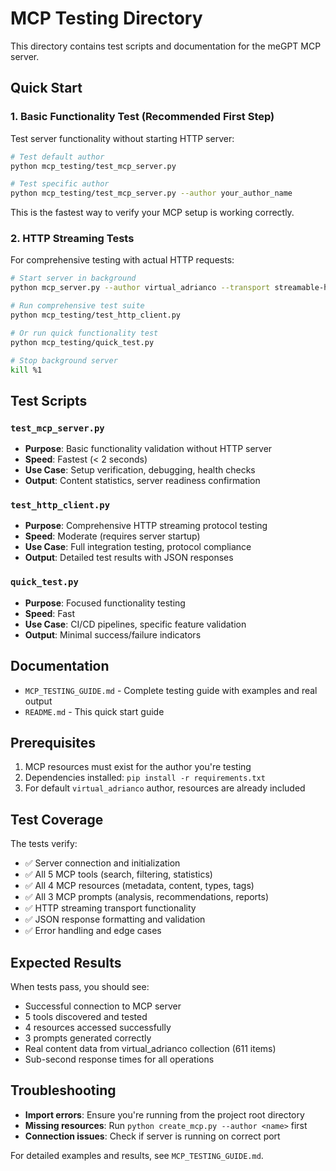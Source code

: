 # MCP Testing Directory

This directory contains test scripts and documentation for the meGPT MCP server.

## Quick Start

### 1. Basic Functionality Test (Recommended First Step)

Test server functionality without starting HTTP server:

```bash
# Test default author
python mcp_testing/test_mcp_server.py

# Test specific author  
python mcp_testing/test_mcp_server.py --author your_author_name
```

This is the fastest way to verify your MCP setup is working correctly.

### 2. HTTP Streaming Tests

For comprehensive testing with actual HTTP requests:

```bash
# Start server in background
python mcp_server.py --author virtual_adrianco --transport streamable-http --port 8080 &

# Run comprehensive test suite
python mcp_testing/test_http_client.py

# Or run quick functionality test
python mcp_testing/quick_test.py

# Stop background server
kill %1
```

## Test Scripts

### `test_mcp_server.py`
- **Purpose**: Basic functionality validation without HTTP server
- **Speed**: Fastest (< 2 seconds)
- **Use Case**: Setup verification, debugging, health checks
- **Output**: Content statistics, server readiness confirmation

### `test_http_client.py` 
- **Purpose**: Comprehensive HTTP streaming protocol testing
- **Speed**: Moderate (requires server startup)
- **Use Case**: Full integration testing, protocol compliance
- **Output**: Detailed test results with JSON responses

### `quick_test.py`
- **Purpose**: Focused functionality testing
- **Speed**: Fast
- **Use Case**: CI/CD pipelines, specific feature validation
- **Output**: Minimal success/failure indicators

## Documentation

- `MCP_TESTING_GUIDE.md` - Complete testing guide with examples and real output
- `README.md` - This quick start guide

## Prerequisites

1. MCP resources must exist for the author you're testing
2. Dependencies installed: `pip install -r requirements.txt`
3. For default `virtual_adrianco` author, resources are already included

## Test Coverage

The tests verify:
- ✅ Server connection and initialization
- ✅ All 5 MCP tools (search, filtering, statistics)
- ✅ All 4 MCP resources (metadata, content, types, tags)
- ✅ All 3 MCP prompts (analysis, recommendations, reports)
- ✅ HTTP streaming transport functionality
- ✅ JSON response formatting and validation
- ✅ Error handling and edge cases

## Expected Results

When tests pass, you should see:
- Successful connection to MCP server
- 5 tools discovered and tested
- 4 resources accessed successfully
- 3 prompts generated correctly
- Real content data from virtual_adrianco collection (611 items)
- Sub-second response times for all operations

## Troubleshooting

- **Import errors**: Ensure you're running from the project root directory
- **Missing resources**: Run `python create_mcp.py --author <name>` first
- **Connection issues**: Check if server is running on correct port

For detailed examples and results, see `MCP_TESTING_GUIDE.md`. 